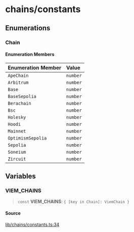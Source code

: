 # chains/constants

## Enumerations

### Chain

#### Enumeration Members

| Enumeration Member | Value |
| :------ | :------ |
| `ApeChain` | `number` |
| `Arbitrum` | `number` |
| `Base` | `number` |
| `BaseSepolia` | `number` |
| `Berachain` | `number` |
| `Bsc` | `number` |
| `Holesky` | `number` |
| `Hoodi` | `number` |
| `Mainnet` | `number` |
| `OptimismSepolia` | `number` |
| `Sepolia` | `number` |
| `Soneium` | `number` |
| `Zircuit` | `number` |

## Variables

### VIEM\_CHAINS

> `const` **VIEM\_CHAINS**: `{ [key in Chain]: ViemChain }`

#### Source

[lib/chains/constants.ts:34](https://github.com/PufferFinance/puffer-sdk/blob/410bf38e2593e1176e1abd4cab197430645d2d1a/lib/chains/constants.ts#L34)
